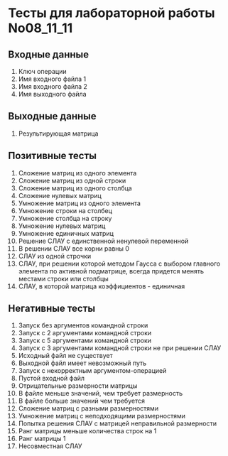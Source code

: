 # Тесты для лабораторной работы No08_11_11
## Входные данные
1. Ключ операции
2. Имя входного файла 1
3. Имя входного файла 2
4. Имя выходного файла
## Выходные данные
1. Результирующая матрица
## Позитивные тесты
1. Сложение матриц из одного элемента
2. Сложение матриц из одной строки
3. Сложение матриц из одного столбца
4. Сложение нулевых матриц
5. Умножение матриц из одного элемента
6. Умножение строки на столбец
7. Умножение столбца на строку
8. Умножение нулевых матриц
9. Умножение единичных матриц
10. Решение СЛАУ с единственной ненулевой переменной
11. В решении СЛАУ все корни равны 0
12. СЛАУ из одной строчки
13. СЛАУ, при решении которой методом Гаусса с выбором главного элемента по активной подматрице, всегда придется менять местами строки или столбцы
14. СЛАУ, в которой матрица коэффициентов - единичная
## Негативные тесты
1. Запуск без аргументов командной строки
2. Запуск с 2 аргументами командной строки
3. Запуск с 5 аргументами командной строки
4. Запуск с 3 аргументами командной строки не при решении СЛАУ
5. Исходный файл не существует
6. Выходной файл имеет невозможный путь
7. Запуск с некорректным аргументом-операцией
8. Пустой входной файл
9. Отрицательные размерности матрицы
10. В файле меньше значений, чем требует размерность
11. В файле больше значений чем требуется
12. Сложение матриц с разными размерностями
13. Умножение матриц с неподходящими размерностями
14. Попытка решения СЛАУ с матрицей неправильной размерности
15. Ранг матрицы меньше количества строк на 1
16. Ранг матрицы 1
17. Несовместная СЛАУ
